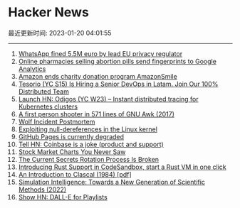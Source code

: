 # Hacker News

最近更新时间: 2023-01-20 04:01:55

--- 
1. [WhatsApp fined 5.5M euro by lead EU privacy regulator](https://www.reuters.com/technology/metas-whatsapp-fined-55-mln-euro-by-lead-eu-privacy-regulator-2023-01-19/) 
2. [Online pharmacies selling abortion pills send fingerprints to Google Analytics](https://www.propublica.org/article/websites-selling-abortion-pills-share-sensitive-data-with-google) 
3. [Amazon ends charity donation program AmazonSmile](https://techcrunch.com/2023/01/19/amazon-ends-charity-donation-program-amazonsmile/) 
4. [Tesorio (YC S15) Is Hiring a Senior DevOps in Latam. Join Our 100% Distributed Team](https://jobs.lever.co/tesorio/50fed114-0b83-4a2a-91ec-c5a9cda58cbd) 
5. [Launch HN: Odigos (YC W23) – Instant distributed tracing for Kubernetes clusters](https://news.ycombinator.com/item?id=34442603) 
6. [A first person shooter in 571 lines of GNU Awk (2017)](https://github.com/TheMozg/awk-raycaster) 
7. [Wolf Incident Postmortem](https://www.jefftk.com/p/wolf-incident-postmortem) 
8. [Exploiting null-dereferences in the Linux kernel](https://googleprojectzero.blogspot.com/2023/01/exploiting-null-dereferences-in-linux.html) 
9. [GitHub Pages is currently degraded](https://www.githubstatus.com/incidents/n18j5g7wpg0s) 
10. [Tell HN: Coinbase is a joke (product and support)](https://news.ycombinator.com/item?id=34443629) 
11. [Stock Market Charts You Never Saw](https://papers.ssrn.com/sol3/papers.cfm?abstract_id=3050736) 
12. [The Current Secrets Rotation Process Is Broken](https://www.doppler.com/blog/the-current-secrets-rotation-process-is-broken) 
13. [Introducing Rust Support in CodeSandbox, start a Rust VM in one click](https://codesandbox.io/blog/announcing-rust-support-in-codesandbox) 
14. [An Introduction to Clascal (1984) [pdf]](http://www.bitsavers.org/pdf/apple/lisa/toolkit_3.0/Package_2_Examples/02_An_Introduction_To_Clascal_Jul84.pdf) 
15. [Simulation Intelligence: Towards a New Generation of Scientific Methods (2022)](https://arxiv.org/abs/2112.03235) 
16. [Show HN: DALL-E for Playlists](https://www.naturallanguageplaylist.com/) 

